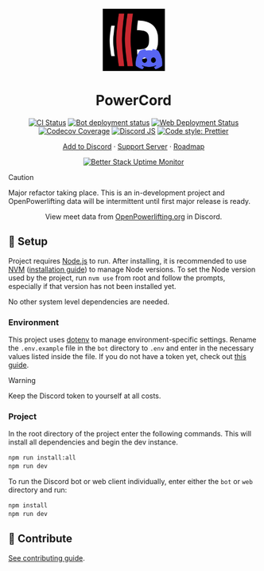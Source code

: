 <p align="center">
    <img width="125" height="125" alt="PowerCord logo" src="PowerCord.png">
    <h1 align="center">PowerCord</h1>
</p>

<p align="center">
    <a href="https://github.com/KnightedKestrel/PowerCord/actions/workflows/ci.yml"><img src="https://github.com/KnightedKestrel/PowerCord/actions/workflows/ci.yml/badge.svg" alt="CI Status" /></a>
    <a href="https://github.com/KnightedKestrel/PowerCord/actions/workflows/bot-deploy.yml"><img src="https://github.com/KnightedKestrel/PowerCord/actions/workflows/bot-deploy.yml/badge.svg" alt="Bot deployment status" /></a>
    <a href="https://powercord-gilt.vercel.app/"><img src="https://vercelbadge.vercel.app/api/KnightedKestrel/PowerCord" alt="Web Deployment Status" /></a>
    <a href="https://codecov.io/gh/KnightedKestrel/PowerCord"><img src="https://codecov.io/gh/KnightedKestrel/PowerCord/graph/badge.svg?token=04DYKZJMH3" alt="Codecov Coverage"/></a>
    <a href="https://discord.js.org/"><img src="https://img.shields.io/badge/discord.js-14.20.0-orange.svg" alt="Discord JS" /></a>
    <a href="https://github.com/prettier/prettier"><img src="https://img.shields.io/badge/code_style-prettier-ff69b4" alt="Code style: Prettier" /></a>
    <!-- <a href="https://discord.com/api/oauth2/authorize?client_id=1306740469484486697&permissions=0&scope=bot%20applications.commands"><img src="https://img.shields.io/badge/discord-invite%20to%20server-5865F2?logo=discord&logoColor=white" alt="Invite to Discord Server" /></a> -->
    <!-- <a href="https://trello.com/b/pm9X3ZfI"><img src="https://img.shields.io/badge/trello-open_roadmap-026AA7?logo=Trello&logoColor=white" alt="Open Trello board" /></a> -->
</p>

<p align="center">
    <a href="https://discord.com/oauth2/authorize?client_id=1306740469484486697&permissions=0&scope=bot%20applications.commands">Add to Discord</a>
    ·
    <a href="https://discord.com/invite/MZfchrRah4">Support Server</a>
    ·
    <a href="https://trello.com/b/pm9X3ZfI">Roadmap</a>
</p>

<p align="center">
    <a href="https://status.powercord.gg/"><img src="https://uptime.betterstack.com/status-badges/v3/monitor/26gjw.svg" alt="Better Stack Uptime Monitor" /></a>
</p>

> [!CAUTION]
> Major refactor taking place. This is an in-development project and OpenPowerlifting data will be intermittent until first major release is ready.

<p align="center">
    View meet data from <a href="https://www.openpowerlifting.org/">OpenPowerlifting.org</a> in Discord.
</p>

## 🚀 Setup

Project requires [Node.js](https://nodejs.org/) to run. After installing, it is recommended to use [NVM](https://github.com/nvm-sh/nvm) ([installation guide](https://www.freecodecamp.org/news/node-version-manager-nvm-install-guide/)) to manage Node versions. To set the Node version used by the project, run `nvm use` from root and follow the prompts, especially if that version has not been installed yet.

No other system level dependencies are needed.

### Environment

This project uses [dotenv](https://github.com/motdotla/dotenv#readme) to manage environment-specific settings. Rename the `.env.example` file in the `bot` directory to `.env` and enter in the necessary values listed inside the file. If you do not have a token yet, check out [this guide](https://discordjs.guide/preparations/setting-up-a-bot-application.html).

> [!WARNING]
> Keep the Discord token to yourself at all costs.

### Project

In the root directory of the project enter the following commands. This will install all dependencies and begin the dev instance.

```sh
npm run install:all
npm run dev
```

To run the Discord bot or web client individually, enter either the `bot` or `web` directory and run:

```sh
npm install
npm run dev
```

## 🧱 Contribute

[See contributing guide](CONTRIBUTING.md).
